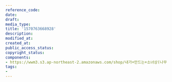 ```yaml
---
reference_code: 
date: 
draft: 
media_type: 
title: '1570763668928'
description: 
modified_at: 
created_at: 
public_access_status: 
copyright_status: 
components:
- https://wwm3.s3.ap-northeast-2.amazonaws.com/shop/내가+만드는+소녀상(나무)/나무소녀상/소녀상/1570763668928.jpg
tags:
- 
---
```

